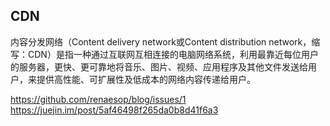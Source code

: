 ## CDN
内容分发网络（Content delivery network或Content distribution network，缩写：CDN）是指一种通过互联网互相连接的电脑网络系统，利用最靠近每位用户的服务器，更快、更可靠地将音乐、图片、视频、应用程序及其他文件发送给用户，来提供高性能、可扩展性及低成本的网络内容传递给用户。

https://github.com/renaesop/blog/issues/1
https://juejin.im/post/5af46498f265da0b8d41f6a3